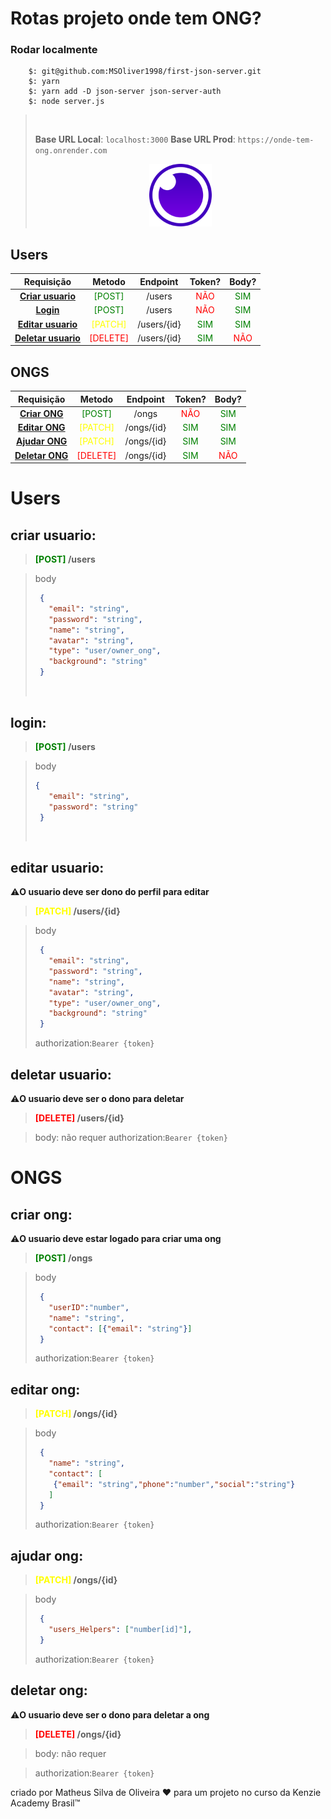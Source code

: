 # Rotas projeto onde tem ONG?

### Rodar localmente
``` node
    $: git@github.com:MSOliver1998/first-json-server.git
    $: yarn
    $: yarn add -D json-server json-server-auth
    $: node server.js
```



></br>
>
> **Base URL Local**: `localhost:3000`
> **Base URL Prod**: `https://onde-tem-ong.onrender.com`
> <center><a href='https://drive.google.com/file/d/1ziU6G1YYhxEOE3zbr9Hejma3RoyKJI6H/view?usp=share_link'><img src="./src/logoInsominia.png"width="100" height="100"></a><center>


## Users
| Requisição | Metodo | Endpoint | Token? | Body? | 
| :---: | :---: | :---: | :---: | :---: |
| [**Criar usuario**](#criar-usuario) | <font color=green>[POST]</font> |  /users  | <font color=red>NÃO</font> | <font color=green> SIM </font> | 
| [**Login**](#login) | <font color=green>[POST]</font> | /users | <font color=red>NÃO</font> | <font color=green> SIM </font> |
| [**Editar usuario**](#editar-usuario) | <font color=yellow>[PATCH]</font> | /users/{id} | <font color=green> SIM </font> | <font color=green> SIM </font> |
| [**Deletar usuario**](#deletar-usuario) | <font color=red>[DELETE]</font> | /users/{id} | <font color=green> SIM </font> | <font color=red>NÃO</font> | 


## ONGS
| Requisição | Metodo | Endpoint | Token? | Body? | 
| :---: | :---: | :---: | :---: | :---: |
| [**Criar ONG**](#criar-ong) | <font color=green>[POST]</font> |  /ongs | <font color=red>NÃO</font> |<font color=green> SIM </font> | 
| [**Editar ONG**](#editar-ong) | <font color=yellow>[PATCH]</font> | /ongs/{id} | <font color=green> SIM </font> | <font color=green> SIM </font>| 
| [**Ajudar ONG**](#ajudar-ong) | <font color=yellow>[PATCH]</font> | /ongs/{id} | <font color=green> SIM </font> | <font color=green> SIM </font> | 
| [**Deletar ONG**](#deletar-ong) | <font color=red>[DELETE]</font> | /ongs/{id} | <font color=green> SIM </font> | <font color=red>NÃO</font> | 


# Users

## criar usuario:
>**<font color=green>[POST] </font>/users**

>body
>```json
>  {
>    "email": "string",
>    "password": "string",
>    "name": "string",
>    "avatar": "string",
>    "type": "user/owner_ong",
>    "background": "string"
>  }
>```
></br>

## login:
>**<font color=green>[POST] </font>/users**

>body
>```json
> {
>    "email": "string",
>    "password": "string"
>  }
>```
><br>

## editar usuario:

:warning:**O usuario deve ser dono do perfil para editar**
>**<font color=yellow>[PATCH] </font>/users/{id}**

> body
>```json
>  {
>    "email": "string",
>    "password": "string",
>    "name": "string",
>    "avatar": "string",
>    "type": "user/owner_ong",
>    "background": "string"
>  }
>```
> authorization:`Bearer {token}`
></br>

## deletar usuario:
:warning:**O usuario deve ser o dono para deletar**
>**<font color=red>[DELETE]</font> /users/{id}**

>body: não requer 
>authorization:`Bearer {token}`

# ONGS

## criar ong:
:warning:**O usuario deve estar logado para criar uma ong**
>**<font color=green>[POST] </font>/ongs**

>body
>```json
>  {
>    "userID":"number",
>    "name": "string",
>    "contact": [{"email": "string"}]
>  }
>```
>authorization:`Bearer {token}`
></br>

## editar ong:
>**<font color=yellow>[PATCH]</font> /ongs/{id}**

>body
>```json
>  {
>    "name": "string",
>    "contact": [
>     {"email": "string","phone":"number","social":"string"}
>    ]
>  }
>```
>authorization:`Bearer {token}`
></br>

## ajudar ong: 
>**<font color=yellow>[PATCH]</font> /ongs/{id}**

>body
>```json
>  {
>    "users_Helpers": ["number[id]"],
>  }
>```
> authorization:`Bearer {token}`
></br>

## deletar ong:
:warning:**O usuario deve ser o dono para deletar a ong**
>**<font color=red>[DELETE]</font> /ongs/{id}**

>body: não requer

>authorization:`Bearer {token}`


criado por Matheus Silva de Oliveira ❤️ 
para um projeto no curso da Kenzie Academy Brasil™
